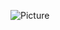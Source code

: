 ![Picture](https://github.com/0xcyborg/Christmas/assets/104452787/5381bc61-791d-4b32-968f-b6d1acec3f1c)
